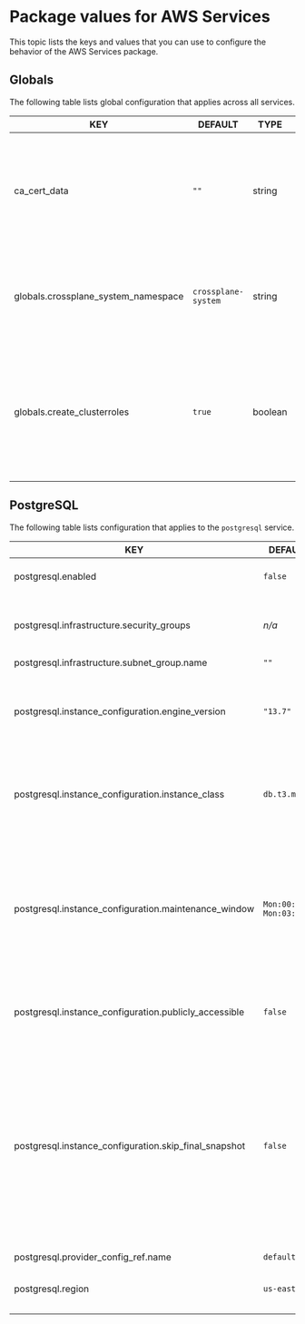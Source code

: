 # Package values for AWS Services

This topic lists the keys and values that you can use to configure the behavior of the AWS Services package.

## <a id="globals"></a> Globals

The following table lists global configuration that applies across all services.

| KEY                                 | DEFAULT             | TYPE    | DESCRIPTION                                                                                                                             |
| ----------------------------------- | ------------------- | ------- | --------------------------------------------------------------------------------------------------------------------------------------- |
| ca_cert_data                        | `""`                | string  | PEM-encoded certificate data for the AWS Providers to trust TLS connections with a custom CA                                        |
| globals.crossplane_system_namespace | `crossplane-system` | string  | The name of the namespace in which Crossplane and the providers are deployed to                                                         |
| globals.create_clusterroles         | `true`              | boolean | Specifies whether to create default ClusterRoles that grant `claim` permissions to all Tanzu Application Platform application operators |

## <a id="postgresql"></a> PostgreSQL

The following table lists configuration that applies to the `postgresql` service.

| KEY                                                   | DEFAULT               | TYPE    | DESCRIPTION                                                                                                                                                                                                                                                                            |
| ----------------------------------------------------- | --------------------- | ------- | -------------------------------------------------------------------------------------------------------------------------------------------------------------------------------------------------------------------------------------------------------------------------------------- |
| postgresql.enabled                                    | `false`               | boolean | Enables the PostgreSQL service class                                                                                                                                                                                                                                                   |
| postgresql.infrastructure.security_groups             | _n/a_                 | array   | Security groups for your PostgreSQL databases to belong to                                                                                                                                                                                                                         |
| postgresql.infrastructure.subnet_group.name           | `""`                  | string  | <!-- needs description -->                                                                                                                                                                                                                                                             |
| postgresql.instance_configuration.engine_version      | `"13.7"`              | string  | The PostgreSQL version. For more information, see the [AWS documentation](https://docs.aws.amazon.com/AmazonRDS/latest/UserGuide/CHAP_PostgreSQL.html#PostgreSQL.Concepts.General.DBVersions).                                                                                         |
| postgresql.instance_configuration.instance_class      | `db.t3.micro`         | string  | The instance type of the RDS instance. For more information, see the [AWS documentation](https://docs.aws.amazon.com/AmazonRDS/latest/UserGuide/Concepts.DBInstanceClass.html).                                                                                                        |
| postgresql.instance_configuration.maintenance_window  | `Mon:00:00-Mon:03:00` | string  | The window to perform maintenance in. Syntax: `ddd:hh24:mi-ddd:hh24:mi`, for example, `Mon:00:00-Mon:03:00`. For more information, see the [AWS documentation](https://docs.aws.amazon.com/AmazonRDS/latest/UserGuide/USER_UpgradeDBInstance.Maintenance.html#Concepts.DBMaintenance). |
| postgresql.instance_configuration.publicly_accessible | `false`               | boolean | Controls whether your instances are publicly accessible                                                                                                                                                                                                                                |
| postgresql.instance_configuration.skip_final_snapshot | `false`               | boolean | Determines whether a final snapshot is created before the instance is deleted. If you specify true, no snapshot is created. If you specify false, a snapshot called final-snapshot-INSTANCE-NAME is created before the instance is deleted.                                            |
| postgresql.provider_config_ref.name                   | `default`             | string  | <!-- needs description -->                                                                                                                                                                                                                                                             |
| postgresql.region                                     | `us-east-1`           | string  | The AWS region to create databases in                                                                                                                                                                                                                                                  |
